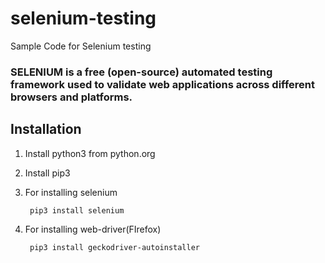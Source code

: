 # selenium-testing
Sample Code for Selenium testing

### SELENIUM is a free (open-source) automated testing framework used to validate web applications across different browsers and platforms.

## Installation
1. Install python3 from python.org
2. Install pip3
3. For installing selenium
    
        pip3 install selenium

4. For installing web-driver(FIrefox)
        
        pip3 install geckodriver-autoinstaller
